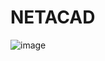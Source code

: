 # NETACAD
![image](https://github.com/user-attachments/assets/ed085bd3-f156-489e-9949-65ecc4783086)

